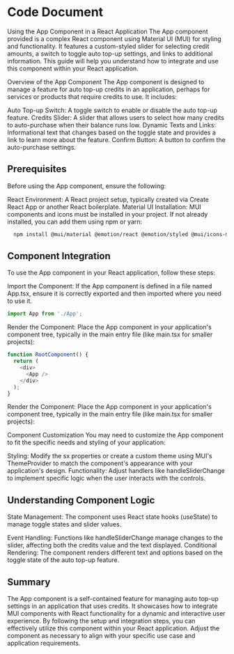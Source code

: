 # Code Document

Using the App Component in a React Application
The App component provided is a complex React component using Material UI (MUI) for styling and functionality. It features a custom-styled slider for selecting credit amounts, a switch to toggle auto top-up settings, and links to additional information. This guide will help you understand how to integrate and use this component within your React application.

Overview of the App Component
The App component is designed to manage a feature for auto top-up credits in an application, perhaps for services or products that require credits to use. It includes:

Auto Top-up Switch: A toggle switch to enable or disable the auto top-up feature.
Credits Slider: A slider that allows users to select how many credits to auto-purchase when their balance runs low.
Dynamic Texts and Links: Informational text that changes based on the toggle state and provides a link to learn more about the feature.
Confirm Button: A button to confirm the auto-purchase settings.


## Prerequisites

Before using the App component, ensure the following:

React Environment: A React project setup, typically created via Create React App or another React boilerplate.
Material UI Installation: MUI components and icons must be installed in your project. If not already installed, you can add them using npm or yarn:

```bash
  npm install @mui/material @emotion/react @emotion/styled @mui/icons-material
```
    
## Component Integration

To use the App component in your React application, follow these steps:

Import the Component: If the App component is defined in a file named App.tsx, ensure it is correctly exported and then imported where you need to use it.

```javascript
import App from './App';
```

Render the Component: Place the App component in your application's component tree, typically in the main entry file (like main.tsx for smaller projects):


```javascript
function RootComponent() {
  return (
    <div>
      <App />
    </div>
  );
}
```

Render the Component: Place the App component in your application's component tree, typically in the main entry file (like main.tsx for smaller projects):

Component Customization
You may need to customize the App component to fit the specific needs and styling of your application:

Styling: Modify the sx properties or create a custom theme using MUI's ThemeProvider to match the component's appearance with your application's design.
Functionality: Adjust handlers like handleSliderChange to implement specific logic when the user interacts with the controls.

## Understanding Component Logic
State Management: The component uses React state hooks (useState) to manage toggle states and slider values.

Event Handling: Functions like handleSliderChange manage changes to the slider, affecting both the credits value and the text displayed.
Conditional Rendering: The component renders different text and options based on the toggle state of the auto top-up feature.
## Summary

The App component is a self-contained feature for managing auto top-up settings in an application that uses credits. It showcases how to integrate MUI components with React functionality for a dynamic and interactive user experience. By following the setup and integration steps, you can effectively utilize this component within your React application. Adjust the component as necessary to align with your specific use case and application requirements.

